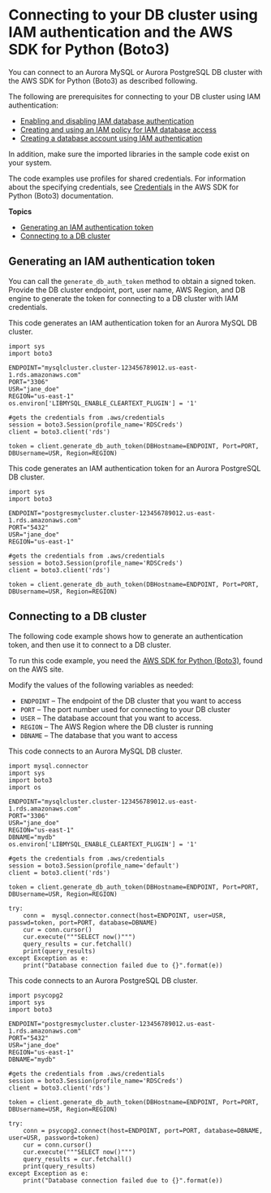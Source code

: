 # Connecting to your DB cluster using IAM authentication and the AWS SDK for Python \(Boto3\)<a name="UsingWithRDS.IAMDBAuth.Connecting.Python"></a>

You can connect to an Aurora MySQL or Aurora PostgreSQL DB cluster with the AWS SDK for Python \(Boto3\) as described following\.

The following are prerequisites for connecting to your DB cluster using IAM authentication:
+ [Enabling and disabling IAM database authentication](UsingWithRDS.IAMDBAuth.Enabling.md)
+ [Creating and using an IAM policy for IAM database access](UsingWithRDS.IAMDBAuth.IAMPolicy.md)
+ [Creating a database account using IAM authentication](UsingWithRDS.IAMDBAuth.DBAccounts.md)

In addition, make sure the imported libraries in the sample code exist on your system\.

The code examples use profiles for shared credentials\. For information about the specifying credentials, see [Credentials](http://boto3.amazonaws.com/v1/documentation/api/latest/guide/credentials.html) in the AWS SDK for Python \(Boto3\) documentation\.

**Topics**
+ [Generating an IAM authentication token](#UsingWithRDS.IAMDBAuth.Connecting.Python.AuthToken)
+ [Connecting to a DB cluster](#UsingWithRDS.IAMDBAuth.Connecting.Python.AuthToken.Connect)

## Generating an IAM authentication token<a name="UsingWithRDS.IAMDBAuth.Connecting.Python.AuthToken"></a>

You can call the `generate_db_auth_token` method to obtain a signed token\. Provide the DB cluster endpoint, port, user name, AWS Region, and DB engine to generate the token for connecting to a DB cluster with IAM credentials\.

This code generates an IAM authentication token for an Aurora MySQL DB cluster\.

```
import sys
import boto3

ENDPOINT="mysqlcluster.cluster-123456789012.us-east-1.rds.amazonaws.com"
PORT="3306"
USR="jane_doe"
REGION="us-east-1"
os.environ['LIBMYSQL_ENABLE_CLEARTEXT_PLUGIN'] = '1'

#gets the credentials from .aws/credentials
session = boto3.Session(profile_name='RDSCreds')
client = boto3.client('rds')

token = client.generate_db_auth_token(DBHostname=ENDPOINT, Port=PORT, DBUsername=USR, Region=REGION)
```

This code generates an IAM authentication token for an Aurora PostgreSQL DB cluster\.

```
import sys
import boto3

ENDPOINT="postgresmycluster.cluster-123456789012.us-east-1.rds.amazonaws.com"
PORT="5432"
USR="jane_doe"
REGION="us-east-1"

#gets the credentials from .aws/credentials
session = boto3.Session(profile_name='RDSCreds')
client = boto3.client('rds')

token = client.generate_db_auth_token(DBHostname=ENDPOINT, Port=PORT, DBUsername=USR, Region=REGION)
```

## Connecting to a DB cluster<a name="UsingWithRDS.IAMDBAuth.Connecting.Python.AuthToken.Connect"></a>

The following code example shows how to generate an authentication token, and then use it to connect to a DB cluster\. 

To run this code example, you need the [AWS SDK for Python \(Boto3\)](http://aws.amazon.com/sdk-for-python/), found on the AWS site\.

Modify the values of the following variables as needed:
+ `ENDPOINT` – The endpoint of the DB cluster that you want to access
+ `PORT` – The port number used for connecting to your DB cluster
+ `USER` – The database account that you want to access\.
+ `REGION` – The AWS Region where the DB cluster is running
+ `DBNAME` – The database that you want to access

This code connects to an Aurora MySQL DB cluster\.

```
import mysql.connector
import sys
import boto3
import os

ENDPOINT="mysqlcluster.cluster-123456789012.us-east-1.rds.amazonaws.com"
PORT="3306"
USR="jane_doe"
REGION="us-east-1"
DBNAME="mydb"
os.environ['LIBMYSQL_ENABLE_CLEARTEXT_PLUGIN'] = '1'

#gets the credentials from .aws/credentials
session = boto3.Session(profile_name='default')
client = boto3.client('rds')

token = client.generate_db_auth_token(DBHostname=ENDPOINT, Port=PORT, DBUsername=USR, Region=REGION)

try:
    conn =  mysql.connector.connect(host=ENDPOINT, user=USR, passwd=token, port=PORT, database=DBNAME)
    cur = conn.cursor()
    cur.execute("""SELECT now()""")
    query_results = cur.fetchall()
    print(query_results)
except Exception as e:
    print("Database connection failed due to {}".format(e))
```

This code connects to an Aurora PostgreSQL DB cluster\.

```
import psycopg2
import sys
import boto3

ENDPOINT="postgresmycluster.cluster-123456789012.us-east-1.rds.amazonaws.com"
PORT="5432"
USR="jane_doe"
REGION="us-east-1"
DBNAME="mydb"

#gets the credentials from .aws/credentials
session = boto3.Session(profile_name='RDSCreds')
client = boto3.client('rds')

token = client.generate_db_auth_token(DBHostname=ENDPOINT, Port=PORT, DBUsername=USR, Region=REGION)

try:
    conn = psycopg2.connect(host=ENDPOINT, port=PORT, database=DBNAME, user=USR, password=token)
    cur = conn.cursor()
    cur.execute("""SELECT now()""")
    query_results = cur.fetchall()
    print(query_results)
except Exception as e:
    print("Database connection failed due to {}".format(e))
```
